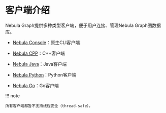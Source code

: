 # 客户端介绍

Nebula Graph提供多种类型客户端，便于用户连接、管理Nebula Graph图数据库。

- [Nebula Console](../2.quick-start/3.connect-to-nebula-graph.md)：原生CLI客户端

- [Nebula CPP](3.nebula-cpp-client.md)：C++客户端

- [Nebula Java](4.nebula-java-client.md)：Java客户端

- [Nebula Python](5.nebula-python-client.md)：Python客户端

- [Nebula Go](6.nebula-go-client.md)：Go客户端

!!! note

    所有客户端都暂不支持线程安全（thread-safe）。
